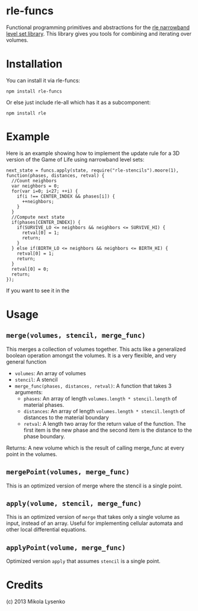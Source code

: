 rle-funcs
=========
Functional programming primitives and abstractions for the [rle narrowband level set library](https://github.com/mikolalysenko/rle-all).  This library gives you tools for combining and iterating over volumes.

Installation
============
You can install it via rle-funcs:

    npm install rle-funcs
    
Or else just include rle-all which has it as a subcomponent:

    npm install rle


Example
=======
Here is an example showing how to implement the update rule for a 3D version of the Game of Life using narrowband level sets:

    next_state = funcs.apply(state, require("rle-stencils").moore(1), function(phases, distances, retval) {
      //Count neighbors
      var neighbors = 0;
      for(var i=0; i<27; ++i) {
        if(i !== CENTER_INDEX && phases[i]) {
          ++neighbors;
        }
      }
      //Compute next state
      if(phases[CENTER_INDEX]) {
        if(SURVIVE_LO <= neighbors && neighbors <= SURVIVE_HI) {
          retval[0] = 1;
          return;
        }
      } else if(BIRTH_LO <= neighbors && neighbors <= BIRTH_HI) {
        retval[0] = 1;
        return;
      }
      retval[0] = 0;
      return;
    });

If you want to see it in the 


Usage
=====

`merge(volumes, stencil, merge_func)`
----------------------------
This merges a collection of volumes together.  This acts like a generalized boolean operation amongst the volumes.  It is a very flexible, and very general function

* `volumes`: An array of volumes
* `stencil`: A stencil
* `merge_func(phases, distances, retval)`: A function that takes 3 arguments:
  * `phases`: An array of length `volumes.length * stencil.length` of material phases.
  * `distances`: An array of length `volumes.length * stencil.length` of distances to the material boundary
  * `retval`: A length two array for the return value of the function.  The first item is the new phase and the second item is the distance to the phase boundary.

Returns:  A new volume which is the result of calling merge_func at every point in the volumes.

`mergePoint(volumes, merge_func)`
---------------------------------
This is an optimized version of merge where the stencil is a single point.

`apply(volume, stencil, merge_func)`
------------------------------
This is an optimized version of `merge` that takes only a single volume as input, instead of an array.  Useful for implementing cellular automata and other local differential equations.

`applyPoint(volume, merge_func)`
---------------------------------
Optimized version `apply` that assumes `stencil` is a single point.


Credits
=======
(c) 2013 Mikola Lysenko